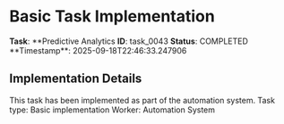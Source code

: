 # Basic Task Implementation

**Task**: **Predictive Analytics
**ID**: task_0043
**Status**: COMPLETED
**Timestamp\*\*: 2025-09-18T22:46:33.247906

## Implementation Details

This task has been implemented as part of the automation system.
Task type: Basic implementation
Worker: Automation System
